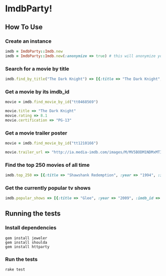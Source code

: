 # ImdbParty!

## How To Use

### Create an instance

```ruby
imdb = ImdbParty::Imdb.new
imdb = ImdbParty::Imdb.new(:anonymize => true) # this will anonymize your requests to prevent getting your ip banned
```

### Search for a movie by title

```ruby
imdb.find_by_title("The Dark Knight") => [{:title => "The Dark Knight", :year => "2008", :imdb_id => "tt0468569"}, {:title => "Batman Unmasked", ...}]
```

### Get a movie by its imdb_id

```ruby
movie = imdb.find_movie_by_id("tt0468569")

movie.title => "The Dark Knight"
movie.rating => 8.1
movie.certification => "PG-13"
```

### Get a movie trailer poster
 
```ruby
movie = imdb.find_movie_by_id("tt1210166")

movie.trailer_url => "http://ia.media-imdb.com/images/M/MV5BODM1NDMxMTI3M15BMl5BanBnXkFtZTcwMDAzODY1Ng@@._V1_.jpg"
```

### Find the top 250 movies of all time

```ruby
imdb.top_250 => [{:title => "Shawshank Redemption", :year => "1994", :imdb_id => "tt0111161"}, {:title => "The Godfather", ...}]
```

### Get the currently popular tv shows

```ruby
imdb.popular_shows => [{:title => "Glee", :year => "2009", :imdb_id => "tt1327801"}, {:title => "Dexter", ...}]
```

## Running the tests

### Install dependencies

    gem install jeweler
    gem install shoulda
    gem install httparty

### Run the tests

    rake test
